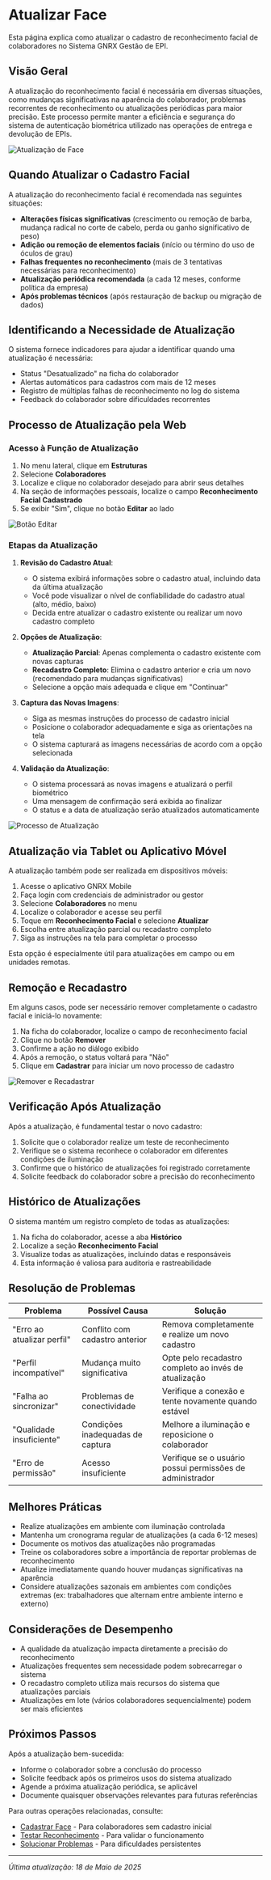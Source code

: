# Atualizar Face

Esta página explica como atualizar o cadastro de reconhecimento facial de colaboradores no Sistema GNRX Gestão de EPI.

## Visão Geral

A atualização do reconhecimento facial é necessária em diversas situações, como mudanças significativas na aparência do colaborador, problemas recorrentes de reconhecimento ou atualizações periódicas para maior precisão. Este processo permite manter a eficiência e segurança do sistema de autenticação biométrica utilizado nas operações de entrega e devolução de EPIs.

![Atualização de Face](../../../assets/images/atualizar-face.png)

## Quando Atualizar o Cadastro Facial

A atualização do reconhecimento facial é recomendada nas seguintes situações:

- **Alterações físicas significativas** (crescimento ou remoção de barba, mudança radical no corte de cabelo, perda ou ganho significativo de peso)
- **Adição ou remoção de elementos faciais** (início ou término do uso de óculos de grau)
- **Falhas frequentes no reconhecimento** (mais de 3 tentativas necessárias para reconhecimento)
- **Atualização periódica recomendada** (a cada 12 meses, conforme política da empresa)
- **Após problemas técnicos** (após restauração de backup ou migração de dados)

## Identificando a Necessidade de Atualização

O sistema fornece indicadores para ajudar a identificar quando uma atualização é necessária:

- Status "Desatualizado" na ficha do colaborador
- Alertas automáticos para cadastros com mais de 12 meses
- Registro de múltiplas falhas de reconhecimento no log do sistema
- Feedback do colaborador sobre dificuldades recorrentes

## Processo de Atualização pela Web

### Acesso à Função de Atualização

1. No menu lateral, clique em **Estruturas**
2. Selecione **Colaboradores**
3. Localize e clique no colaborador desejado para abrir seus detalhes
4. Na seção de informações pessoais, localize o campo **Reconhecimento Facial Cadastrado**
5. Se exibir "Sim", clique no botão **Editar** ao lado

![Botão Editar](../../../assets/images/botao-editar-facial.png)

### Etapas da Atualização

1. **Revisão do Cadastro Atual**:
   - O sistema exibirá informações sobre o cadastro atual, incluindo data da última atualização
   - Você pode visualizar o nível de confiabilidade do cadastro atual (alto, médio, baixo)
   - Decida entre atualizar o cadastro existente ou realizar um novo cadastro completo

2. **Opções de Atualização**:
   - **Atualização Parcial**: Apenas complementa o cadastro existente com novas capturas
   - **Recadastro Completo**: Elimina o cadastro anterior e cria um novo (recomendado para mudanças significativas)
   - Selecione a opção mais adequada e clique em "Continuar"

3. **Captura das Novas Imagens**:
   - Siga as mesmas instruções do processo de cadastro inicial
   - Posicione o colaborador adequadamente e siga as orientações na tela
   - O sistema capturará as imagens necessárias de acordo com a opção selecionada

4. **Validação da Atualização**:
   - O sistema processará as novas imagens e atualizará o perfil biométrico
   - Uma mensagem de confirmação será exibida ao finalizar
   - O status e a data de atualização serão atualizados automaticamente

![Processo de Atualização](../../../assets/images/processo-atualizacao-facial.png)

## Atualização via Tablet ou Aplicativo Móvel

A atualização também pode ser realizada em dispositivos móveis:

1. Acesse o aplicativo GNRX Mobile
2. Faça login com credenciais de administrador ou gestor
3. Selecione **Colaboradores** no menu
4. Localize o colaborador e acesse seu perfil
5. Toque em **Reconhecimento Facial** e selecione **Atualizar**
6. Escolha entre atualização parcial ou recadastro completo
7. Siga as instruções na tela para completar o processo

Esta opção é especialmente útil para atualizações em campo ou em unidades remotas.

## Remoção e Recadastro

Em alguns casos, pode ser necessário remover completamente o cadastro facial e iniciá-lo novamente:

1. Na ficha do colaborador, localize o campo de reconhecimento facial
2. Clique no botão **Remover**
3. Confirme a ação no diálogo exibido
4. Após a remoção, o status voltará para "Não"
5. Clique em **Cadastrar** para iniciar um novo processo de cadastro

![Remover e Recadastrar](../../../assets/images/remover-recadastrar-facial.png)

## Verificação Após Atualização

Após a atualização, é fundamental testar o novo cadastro:

1. Solicite que o colaborador realize um teste de reconhecimento
2. Verifique se o sistema reconhece o colaborador em diferentes condições de iluminação
3. Confirme que o histórico de atualizações foi registrado corretamente
4. Solicite feedback do colaborador sobre a precisão do reconhecimento

## Histórico de Atualizações

O sistema mantém um registro completo de todas as atualizações:

1. Na ficha do colaborador, acesse a aba **Histórico**
2. Localize a seção **Reconhecimento Facial**
3. Visualize todas as atualizações, incluindo datas e responsáveis
4. Esta informação é valiosa para auditoria e rastreabilidade

## Resolução de Problemas

| Problema | Possível Causa | Solução |
|----------|----------------|---------|
| "Erro ao atualizar perfil" | Conflito com cadastro anterior | Remova completamente e realize um novo cadastro |
| "Perfil incompatível" | Mudança muito significativa | Opte pelo recadastro completo ao invés de atualização |
| "Falha ao sincronizar" | Problemas de conectividade | Verifique a conexão e tente novamente quando estável |
| "Qualidade insuficiente" | Condições inadequadas de captura | Melhore a iluminação e reposicione o colaborador |
| "Erro de permissão" | Acesso insuficiente | Verifique se o usuário possui permissões de administrador |

## Melhores Práticas

- Realize atualizações em ambiente com iluminação controlada
- Mantenha um cronograma regular de atualizações (a cada 6-12 meses)
- Documente os motivos das atualizações não programadas
- Treine os colaboradores sobre a importância de reportar problemas de reconhecimento
- Atualize imediatamente quando houver mudanças significativas na aparência
- Considere atualizações sazonais em ambientes com condições extremas (ex: trabalhadores que alternam entre ambiente interno e externo)

## Considerações de Desempenho

- A qualidade da atualização impacta diretamente a precisão do reconhecimento
- Atualizações frequentes sem necessidade podem sobrecarregar o sistema
- O recadastro completo utiliza mais recursos do sistema que atualizações parciais
- Atualizações em lote (vários colaboradores sequencialmente) podem ser mais eficientes

## Próximos Passos

Após a atualização bem-sucedida:

- Informe o colaborador sobre a conclusão do processo
- Solicite feedback após os primeiros usos do sistema atualizado
- Agende a próxima atualização periódica, se aplicável
- Documente quaisquer observações relevantes para futuras referências

Para outras operações relacionadas, consulte:

- [Cadastrar Face](./cadastrar-face.md) - Para colaboradores sem cadastro inicial
- [Testar Reconhecimento](./testar-reconhecimento.md) - Para validar o funcionamento
- [Solucionar Problemas](./solucionar-problemas.md) - Para dificuldades persistentes

---

*Última atualização: 18 de Maio de 2025*